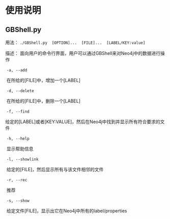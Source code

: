 # 使用说明

## GBShell.py

用法： `./GBShell.py  [OPTION]...  [FILE]...  [LABEL/KEY:value]`

描述： 面向用户的命令行界面，用户可以通过GBShell来对Neo4j中的数据进行操作



​	   `-a, --add`

​			在所给的[FILE]中，增加一个[LABEL]

​	   `-d, --delete`

​			在所给的[FILE]中，删除一个[LABEL]

​	   `-f, --find`

​			给定的[LABEL]或者[KEY:VALUE]，然后在Neo4j中找到并显示所有符合要求的文件

​	    `-h, --help`

​			显示帮助信息

​	    `-l, --showlink`

​			给定的[FILE]，然后显示所有与该文件相邻的文件

​	    `-r, --rec`

​			推荐

​	    `-s, --show`

​			给定文件[FILE]，显示出它在Neo4j中所有的label/properties
